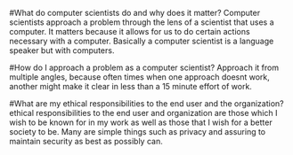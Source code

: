 #What do computer scientists do and why does it matter?
Computer scientists approach a problem through the lens of a scientist that uses a computer. It matters because it allows for us to do certain actions necessary with a computer. Basically a computer scientist is a language speaker but with computers.

#How do I approach a problem as a computer scientist?
Approach it from multiple angles, because often times when one approach doesnt work, another might make it clear in less than a 15 minute effort of work.

#What are my ethical responsibilities to the end user and the organization?
ethical responsibilities to the end user and organization are those which I wish to be known for in my work as well as those that I wish for a better society to be. Many are simple things such as privacy and assuring to maintain security as best as possibly can.
